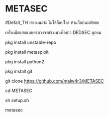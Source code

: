 # METASEC
#Defalt_TH
ทำเองนะจ้ะ ไม่ใด้ก็อปใคร
ห้ามก็อปนะเฟ้ยยย

เครื่องมือแฮกแบบครบวงจรสร้างมาเพื่อชาว DEDSEC ทุกคน

pkg install unstable-repo

pkg install metasploit

pkg install python2

pkg install git

git clone https://github.com/malw4r3/METASEC

cd METASEC

sh setup.sh

metasec
